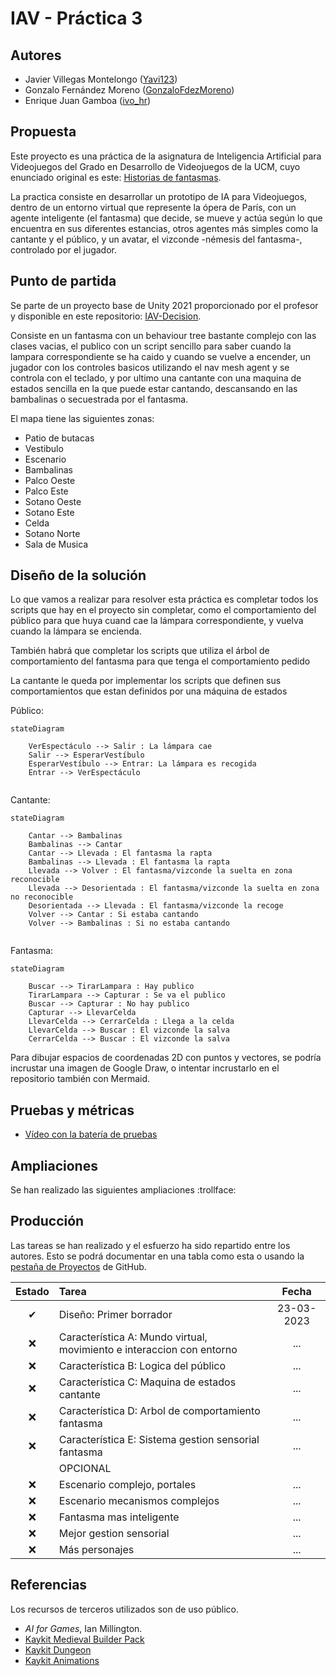 # IAV - Práctica 3

## Autores
- Javier Villegas Montelongo ([Yavi123](https://github.com/Yavi123))
- Gonzalo Fernández Moreno ([GonzaloFdezMoreno](https://github.com/GonzaloFdezMoreno))
- Enrique Juan Gamboa ([ivo_hr](https://github.com/ivo-hr))

## Propuesta
Este proyecto es una práctica de la asignatura de Inteligencia Artificial para Videojuegos del Grado en Desarrollo de Videojuegos de la UCM, cuyo enunciado original es este: [Historias de fantasmas](https://github.com/Narratech/IAV-Decision).

La practica consiste en desarrollar un prototipo de IA para Videojuegos, dentro de un entorno virtual que represente la ópera de París, con un agente inteligente (el fantasma) que decide, se mueve y actúa según lo que encuentra en sus diferentes estancias, otros agentes más simples como la cantante y el público, y un avatar, el vizconde -némesis del fantasma-, controlado por el jugador.

## Punto de partida
Se parte de un proyecto base de Unity 2021 proporcionado por el profesor y disponible en este repositorio: [IAV-Decision](https://github.com/Narratech/IAV-Decision).

Consiste en un fantasma con un behaviour tree bastante complejo con las clases vacias, el publico con un script sencillo para saber cuando la lampara correspondiente se ha caido y cuando se vuelve a encender, un jugador con los controles basicos utilizando el nav mesh agent y se controla con el teclado, y por ultimo una cantante con una maquina de estados sencilla en la que puede estar cantando, descansando en las bambalinas o secuestrada por el fantasma.

El mapa tiene las siguientes zonas:
- Patio de butacas
- Vestibulo
- Escenario
- Bambalinas
- Palco Oeste
- Palco Este
- Sotano Oeste
- Sotano Este
- Celda
- Sotano Norte
- Sala de Musica

## Diseño de la solución

Lo que vamos a realizar para resolver esta práctica es completar todos los scripts que hay en el proyecto sin completar, como el comportamiento del público para que huya cuand cae la lámpara correspondiente, y vuelva cuando la lámpara se encienda.

También habrá que completar los scripts que utiliza el árbol de comportamiento del fantasma para que tenga el comportamiento pedido

La cantante le queda por implementar los scripts que definen sus comportamientos que estan definidos por una máquina de estados

Público:
```mermaid
stateDiagram
    
    VerEspectáculo --> Salir : La lámpara cae
    Salir --> EsperarVestíbulo
    EsperarVestíbulo --> Entrar: La lámpara es recogida
    Entrar --> VerEspectáculo
   
```

Cantante:
```mermaid
stateDiagram
    
    Cantar --> Bambalinas 
    Bambalinas --> Cantar 
    Cantar --> Llevada : El fantasma la rapta 
    Bambalinas --> Llevada : El fantasma la rapta
    Llevada --> Volver : El fantasma/vizconde la suelta en zona reconocible
    Llevada --> Desorientada : El fantasma/vizconde la suelta en zona no reconocible
    Desorientada --> Llevada : El fantasma/vizconde la recoge
    Volver --> Cantar : Si estaba cantando
    Volver --> Bambalinas : Si no estaba cantando
   
```
Fantasma:

```mermaid
stateDiagram

    Buscar --> TirarLampara : Hay publico
    TirarLampara --> Capturar : Se va el publico
    Buscar --> Capturar : No hay publico
    Capturar --> LlevarCelda 
    LlevarCelda --> CerrarCelda : Llega a la celda
    LlevarCelda --> Buscar : El vizconde la salva
    CerrarCelda --> Buscar : El vizconde la salva
```

Para dibujar espacios de coordenadas 2D con puntos y vectores, se podría incrustar una imagen de Google Draw, o intentar incrustarlo en el repositorio también con Mermaid. 

## Pruebas y métricas

- [Vídeo con la batería de pruebas](https://youtu.be/7uuU-owzgjM)

## Ampliaciones

Se han realizado las siguientes ampliaciones :trollface:

## Producción

Las tareas se han realizado y el esfuerzo ha sido repartido entre los autores. Esto se podrá documentar en una tabla como esta o usando la [pestaña de Proyectos](https://github.com/orgs/Narratech/projects/4/views/1) de GitHub.

| Estado  |  Tarea  |  Fecha  |  
|:-:|:--|:-:|
| ✔ | Diseño: Primer borrador | 23-03-2023 |
| :x: | Característica A: Mundo virtual, movimiento e interaccion con entorno | ... |
| :x: | Característica B: Logica del público| ... |
| :x: | Característica C: Maquina de estados cantante| ... |
| :x: | Característica D: Arbol de comportamiento fantasma| ... |
| :x: | Característica E: Sistema gestion sensorial fantasma| ... |
|  | OPCIONAL |  |
| :x: | Escenario complejo, portales | ... |
| :x: | Escenario mecanismos complejos | ... |
| :x: | Fantasma mas inteligente | ... |
| :x: | Mejor gestion sensorial | ... |
| :x: | Más personajes | ... |

## Referencias

Los recursos de terceros utilizados son de uso público.

- *AI for Games*, Ian Millington.
- [Kaykit Medieval Builder Pack](https://kaylousberg.itch.io/kaykit-medieval-builder-pack)
- [Kaykit Dungeon](https://kaylousberg.itch.io/kaykit-dungeon)
- [Kaykit Animations](https://kaylousberg.itch.io/kaykit-animations)
